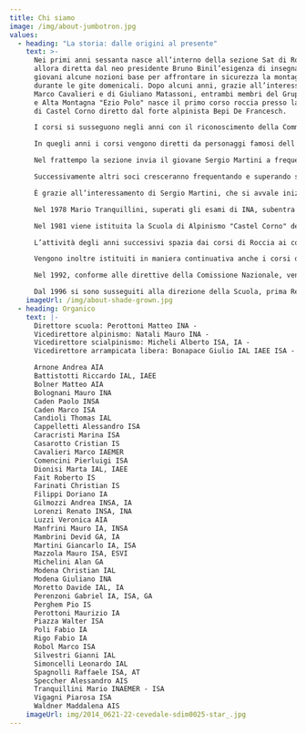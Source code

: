 ```yaml
---
title: Chi siamo
image: /img/about-jumbotron.jpg
values:
  - heading: "La storia: dalle origini al presente​"
    text: >-
      Nei primi anni sessanta nasce all’interno della sezione Sat di Rovereto,
      allora diretta dal neo presidente Bruno Binil’esigenza di insegnare ai
      giovani alcune nozioni base per affrontare in sicurezza la montagna
      durante le gite domenicali. Dopo alcuni anni, grazie all’interessamento di
      Marco Cavalieri e di Giuliano Matassoni, entrambi membri del Gruppo Roccia
      e Alta Montagna "Ezio Polo" nasce il primo corso roccia presso la palestra
      di Castel Corno diretto dal forte alpinista Bepi De Francesch.

      I corsi si susseguono negli anni con il riconoscimento della Commissione Nazionale di Alpinismo e grazie alla collaborazione del gruppo Roccia e alta Montagna "Ezio Polo" vengono attrezzate le palestra di Castel Corno e di Val Scodella.

      In quegli anni i corsi vengono diretti da personaggi famosi dell’alpinismo, quali Milo Navasa di Verona e Marino Stenico di Trento.

      Nel frattempo la sezione invia il giovane Sergio Martini a frequentare il corso per Istruttori Nazionali di Alpinismo e successivamente affida a lui la direzione dei corsi iniziando così la gestione autonoma degli stessi.

      Successivamente altri soci cresceranno frequentando e superando sempre brillantemente i corsi di formazione a livello regionale o nazionale, incrementando il gruppo di Istruttori disponibili in Sezione.

      Ѐ grazie all’interessamento di Sergio Martini, che si avvale inizialmente della collaborazione di Graziano Maffei, Paolo Leoni e Giancarlo Dorigotti che prendono avvio con entusiasmo i primi corsi di scialpinismo, avvicinando alla pratica della montagna invernale molti alpinisti della Vallagarina.

      Nel 1978 Mario Tranquillini, superati gli esami di INA, subentra quale direttore dei corsi proseguendo una proficua attività nel solco già tracciato.

      Nel 1981 viene istituita la Scuola di Alpinismo "Castel Corno" delle sezioni SAT di Rovereto e Mori sotto la direzione di Giuliano Matassoni che l’anno dopo diventa INA insieme a Sandro Slaghenaufi.

      L’attività degli anni successivi spazia dai corsi di Roccia ai corsi di Ghiaccio e Arrampicata Libera sotto la direzione dei vari Istruttori Nazionali: Giuliano Stenghel, Oscar Piazza, Renato Lorenzi, Stefano Trainotti.

      Vengono inoltre istituiti in maniera continuativa anche i corsi di Scialpinismo con la direzione affidata alla G.A. Renzo Vettori.

      Nel 1992, conforme alle direttive della Comissione Nazionale, vengono riunificati tutti i corsi e la Scuola assume la nuova denominazione di “Scuola di Alpinismo e Scialpinismo Castel Corno di Rovereto e Mori”.

      Dal 1996 si sono susseguiti alla direzione della Scuola, prima Renato Lorenzi poi Mauro Bolognani quindi Giuliano Modena, mentre i corsi sono stati diretti dai migliori istruttori che si sono andati formando nella Scuola stessa. Grazie al contributo dei direttori passati e dell'organico sensibili a fondere innovazione e tradizioni oggi (ottobre 2013) Mauro Manfrini diventa direttore continuando a credere nell'idea di una scuola dinamica, competente e rivolta ad offire ad allievi ed istruttori la passione per i monti.
    imageUrl: /img/about-shade-grown.jpg
  - heading: ​Organico
    text: |-
      Direttore scuola: Perottoni Matteo INA -
      Vicedirettore alpinismo: Natali Mauro INA -​​
      Vicedirettore scialpinismo: Micheli Alberto ISA, IA -
      ​Vicedirettore arrampicata libera: Bonapace Giulio IAL IAEE ISA -

      Arnone Andrea AIA
      Battistotti Riccardo IAL, IAEE
      Bolner Matteo AIA
      Bolognani Mauro INA
      Caden Paolo INSA
      Caden Marco ISA
      Candioli Thomas IAL
      Cappelletti Alessandro ISA
      Caracristi Marina ISA
      Casarotto Cristian IS
      Cavalieri Marco IAEMER
      Comencini Pierluigi ISA
      Dionisi Marta IAL, IAEE​​
      ​Fait Roberto IS
      ​​Farinati Christian IS
      Filippi Doriano IA
      Gilmozzi Andrea INSA, IA
      Lorenzi Renato INSA, INA
      Luzzi Veronica AIA
      Manfrini Mauro IA, INSA
      Mambrini Devid GA, IA
      Martini Giancarlo IA, ISA
      Mazzola Mauro ISA, ESVI
      Michelini Alan GA
      Modena Christian IAL
      Modena Giuliano INA
      Moretto Davide IAL, IA
      Perenzoni Gabriel IA, ISA, GA
      Perghem Pio IS
      Perottoni Maurizio IA
      Piazza Walter ISA
      Poli Fabio IA
      Rigo Fabio IA
      Robol Marco ISA
      Silvestri Gianni IAL
      Simoncelli Leonardo IAL
      Spagnolli Raffaele ISA, AT
      Speccher Alessandro AIS
      Tranquillini Mario INAEMER - ISA
      Vigagni Piarosa ISA
      Waldner ​Maddalena AIS
    imageUrl: img/2014_0621-22-cevedale-sdim0025-star_.jpg
---
```

